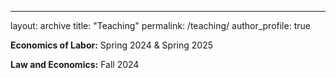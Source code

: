 ---
layout: archive
title: "Teaching"
permalink: /teaching/
author_profile: true

**Economics of Labor:** Spring 2024 & Spring 2025

**Law and Economics:** Fall 2024
